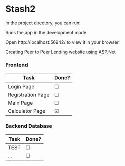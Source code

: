 # Stash2

In the project directory, you can run:

Runs the app in the development mode

Open http://localhost:56942/ to view it in your browser.

Creating Peer to Peer Lending website using ASP.Net

### Frontend

| Task | Done? |
| --- | --- |
| Login Page | &#9744; |
| Registration Page | &#9744; |
| Main Page | &#9744; |
| Calculator Page | &#9745; |




### Backend Database

| Task | Done? |
| --- | --- |
| TEST | &#9744; |
| ... | &#9744; |
